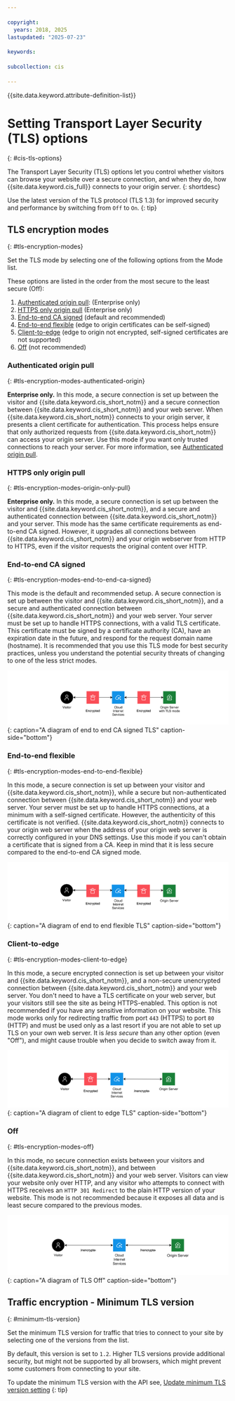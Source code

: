 ```yaml
---

copyright:
  years: 2018, 2025
lastupdated: "2025-07-23"

keywords:

subcollection: cis

---
```


{{site.data.keyword.attribute-definition-list}}

# Setting Transport Layer Security (TLS) options
{: #cis-tls-options}

The Transport Layer Security (TLS) options let you control whether visitors can browse your website over a secure connection, and when they do, how {{site.data.keyword.cis_full}} connects to your origin server.
{: shortdesc}

Use the latest version of the TLS protocol (TLS 1.3) for improved security and performance by switching from `Off` to `On`.
{: tip}

## TLS encryption modes
{: #tls-encryption-modes}

Set the TLS mode by selecting one of the following options from the Mode list.

These options are listed in the order from the most secure to the least secure (Off):
1. [Authenticated origin pull](#tls-encryption-modes-authenticated-origin): (Enterprise only)
1. [HTTPS only origin pull](#tls-encryption-modes-origin-only-pull) (Enterprise only)
1. [End-to-end CA signed](#tls-encryption-modes-end-to-end-ca-signed) (default and recommended)
1. [End-to-end flexible](#tls-encryption-modes-end-to-end-flexible) (edge to origin certificates can be self-signed)
1. [Client-to-edge](#tls-encryption-modes-client-to-edge) (edge to origin not encrypted, self-signed certificates are not supported)
1. [Off](#tls-encryption-modes-off) (not recommended)

### Authenticated origin pull
{: #tls-encryption-modes-authenticated-origin}

**Enterprise only.** In this mode, a secure connection is set up between the visitor and {{site.data.keyword.cis_short_notm}} and a secure connection between {{site.data.keyword.cis_short_notm}} and your web server. When {{site.data.keyword.cis_short_notm}} connects to your origin server, it presents a client certificate for authentication. This process helps ensure that only authorized requests from {{site.data.keyword.cis_short_notm}} can access your origin server. Use this mode if you want only trusted connections to reach your server. For more information, see [Authenticated origin pull](/docs/cis?topic=cis-authenticated-origin-pull).

### HTTPS only origin pull
{: #tls-encryption-modes-origin-only-pull}

**Enterprise only.** In this mode, a secure connection is set up between the visitor and {{site.data.keyword.cis_short_notm}}, and a secure and authenticated connection between {{site.data.keyword.cis_short_notm}} and your server. This mode has the same certificate requirements as end-to-end CA signed. However, it upgrades all connections between {{site.data.keyword.cis_short_notm}} and your origin webserver from HTTP to HTTPS, even if the visitor requests the original content over HTTP.

### End-to-end CA signed
{: #tls-encryption-modes-end-to-end-ca-signed}

This mode is the default and recommended setup. A secure connection is set up between the visitor and {{site.data.keyword.cis_short_notm}}, and a secure and authenticated connection between {{site.data.keyword.cis_short_notm}} and your web server. Your server must be set up to handle HTTPS connections, with a valid TLS certificate. This certificate must be signed by a certificate authority (CA), have an expiration date in the future, and respond for the request domain name (hostname). It is recommended that you use this TLS mode for best security practices, unless you understand the potential security threats of changing to one of the less strict modes.

![Diagram of End to end CA signed TLS](images/end-to-end-ca-signed.svg "Diagram of End to end CA signed TLS"){: caption="A diagram of end to end CA signed TLS" caption-side="bottom"}

### End-to-end flexible
{: #tls-encryption-modes-end-to-end-flexible}

In this mode, a secure connection is set up between your visitor and {{site.data.keyword.cis_short_notm}}, while a secure but non-authenticated connection between {{site.data.keyword.cis_short_notm}} and your web server. Your server must be set up to handle HTTPS connections, at a minimum with a self-signed certificate. However, the authenticity of this certificate is not verified. {{site.data.keyword.cis_short_notm}} connects to your origin web server when the address of your origin web server is correctly configured in your DNS settings. Use this mode if you can't obtain a certificate that is signed from a CA. Keep in mind that it is less secure compared to the end-to-end CA signed mode.

![Diagram of End to end flexible TLS](images/end-to-end-flexible.svg "Diagram of End to end flexible TLS"){: caption="A diagram of end to end flexible TLS" caption-side="bottom"}

### Client-to-edge
{: #tls-encryption-modes-client-to-edge}

In this mode, a secure encrypted connection is set up between your visitor and {{site.data.keyword.cis_short_notm}}, and a non-secure unencrypted connection between {{site.data.keyword.cis_short_notm}} and your web server. You don't need to have a TLS certificate on your web server, but your visitors still see the site as being HTTPS-enabled. This option is not recommended if you have any sensitive information on your website. This mode works only for redirecting traffic from port `443` (HTTPS) to port `80` (HTTP) and must be used only as a last resort if you are not able to set up TLS on your own web server. It is _less secure_ than any other option (even "Off"), and might cause trouble when you decide to switch away from it.

![Diagram of Client to edge TLS](images/client-to-edge.svg "Diagram of Client to edge TLS"){: caption="A diagram of client to edge TLS" caption-side="bottom"}

### Off
{: #tls-encryption-modes-off}

In this mode, no secure connection exists between your visitors and {{site.data.keyword.cis_short_notm}}, and between {{site.data.keyword.cis_short_notm}} and your web server. Visitors can view your website only over HTTP, and any visitor who attempts to connect with HTTPS receives an `HTTP 301 Redirect` to the plain HTTP version of your website. This mode is not recommended because it exposes all data and is least secure compared to the previous modes.

![Diagram of TLS Off](images/off.svg "Diagram of TLS Off"){: caption="A diagram of TLS Off" caption-side="bottom"}

## Traffic encryption - Minimum TLS version
{: #minimum-tls-version}

Set the minimum TLS version for traffic that tries to connect to your site by selecting one of the versions from the list.

By default, this version is set to `1.2`. Higher TLS versions provide additional security, but might not be supported by all browsers, which might prevent some customers from connecting to your site.

   To update the minimum TLS version with the API see, [Update minimum TLS version setting](/apidocs/cis#update-min-tls-version)
   {: tip}
